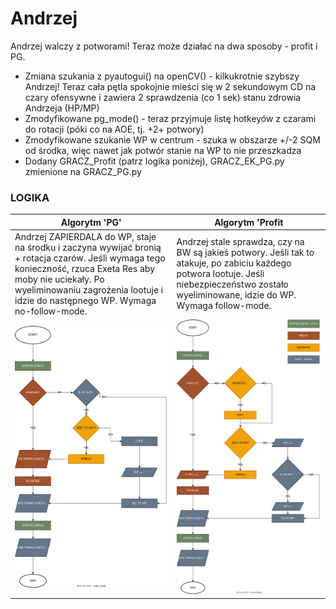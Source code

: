 # Andrzej
Andrzej walczy z potworami! Teraz może działać na dwa sposoby - profit i PG.

- Zmiana szukania z pyautogui() na openCV() - kilkukrotnie szybszy Andrzej! Teraz cała pętla spokojnie mieści się w 2 sekundowym CD na czary ofensywne i zawiera 2 sprawdzenia (co 1 sek) stanu zdrowia Andrzeja (HP/MP)
- Zmodyfikowane pg_mode() - teraz przyjmuje listę hotkeyów z czarami do rotacji (póki co na AOE, tj. +2+ potwory)
- Zmodyfikowane szukanie WP w centrum - szuka w obszarze +/-2 SQM od środka, więc nawet jak potwór stanie na WP to nie przeszkadza
- Dodany GRACZ_Profit (patrz logika poniżej), GRACZ_EK_PG.py zmienione na GRACZ_PG.py

### LOGIKA 
| Algorytm 'PG'                      | Algorytm 'Profit                        |
|------------------------------------|-----------------------------------------|
| Andrzej ZAPIERDALA do WP, staje na środku i zaczyna wywijać bronią + rotacja czarów. Jeśli wymaga tego konieczność, rzuca Exeta Res aby moby nie uciekały. Po wyeliminowaniu zagrożenia lootuje i idzie do następnego WP. Wymaga no-follow-mode. | Andrzej stale sprawdza, czy na BW są jakieś potwory. Jeśli tak to atakuje, po zabiciu każdego potwora lootuje. Jeśli niebezpieczeństwo zostało wyeliminowane, idzie do WP. Wymaga follow-mode. |
| ![](src/img/flowchart_logika_andrzeja_pg.svg) | ![](src/img/flowchart_logika_andrzeja_profitujacego.svg) |

